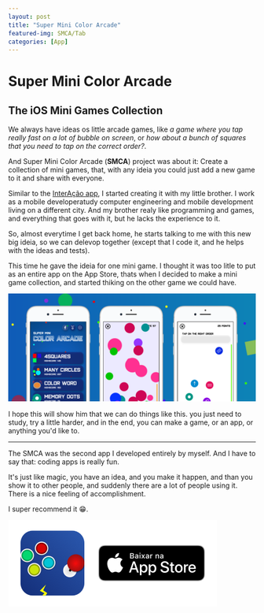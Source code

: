 ```yaml
---
layout: post
title: "Super Mini Color Arcade"
featured-img: SMCA/Tab
categories: [App]
---
```


# Super Mini Color Arcade
## The iOS Mini Games Collection

We always have ideas os little arcade games, like *a game where you tap really fast on a lot of bubble on screen*, or *how about a bunch of squares that you need to tap on the correct order?*.

And Super Mini Color Arcade (**SMCA**) project was about it: Create a collection of mini games, that, with any ideia you could just add a new game to it and share with everyone.

Similar to the [InterAção app](https://giovaninppc.github.io/InterAcao/), I started creating it with my little brother. I work as a mobile developeratudy computer engineering and mobile development living on a different city. And my brother realy like programming and games, and everything that goes with it, but he lacks the experience to it.

So, almost everytime I get back home, he starts talking to me with this new big ideia, so we can delevop together (except that I code it, and he helps with the ideas and tests).

This time he gave the ideia for one mini game. I thought it was too litle to put as an entire app on the App Store, thats when I decided to make a mini game collection, and started thiking on the other game we could have.

![Super Mini Color Arcade Screenshots](../assets/img/posts/SMCA/screenshot1.png)

I hope this will show him that we can do things like this. you just need to study, try a little harder, and in the end, you can make a game, or an app, or anything you'd like to.

---

The SMCA was the second app I developed entirely by myself.
And I have to say that: coding apps is really fun.

It's just like magic, you have an idea, and you make it happen, and than you show it to other people, and suddenly there are a lot of people using it.
There is a nice feeling of accomplishment.

I super recommend it 😁.

[![Super Mini Color Arcade Download Image](../assets/img/posts/SMCA/download.png)](https://itunes.apple.com/us/app/super-mini-color-arcade/id1375643857?mt=8)
